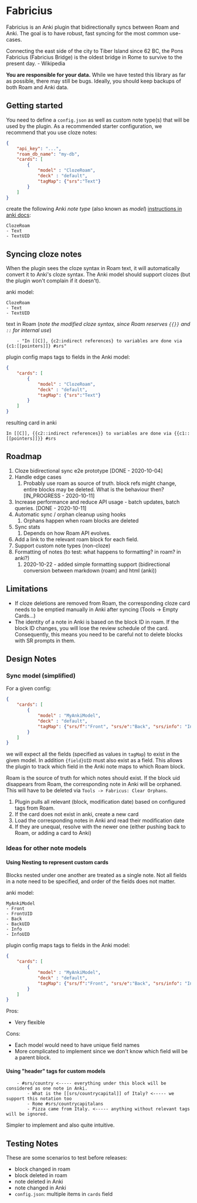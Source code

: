 # Fabricius

Fabricius is an Anki plugin that bidirectionally syncs between Roam and Anki. The goal is to have robust, fast syncing for the most common use-cases.

Connecting the east side of the city to Tiber Island since 62 BC, the Pons Fabricius (Fabricius Bridge) is the oldest bridge in Rome to survive to the present day. - Wikipedia

**You are responsible for your data.** While we have tested this library as far as possible, there may still be bugs. Ideally, you should keep backups of both Roam and Anki data.

## Getting started
You need to define a `config.json` as well as custom note type(s) that will be used by the plugin. As a recommended starter configuration, we recommend that you use cloze notes:

```json
{
    "api_key": "...",
    "roam_db_name": "my-db",
    "cards": [
        {
            "model" : "ClozeRoam",
            "deck" : "default",
            "tagMap": {"srs":"Text"}
        }
    ]
}
```

create the following Anki *note type* (also known as *model*) [instructions in anki docs](https://docs.ankiweb.net/#/getting-started?id=note-types):
```text
ClozeRoam
- Text
- TextUID
```

## Syncing cloze notes

When the plugin sees the cloze syntax in Roam text, it will automatically convert it to Anki's cloze syntax. The Anki model should support clozes (but the plugin won't complain if it doesn't).

anki model:
```text
ClozeRoam
- Text
- TextUID
```

text in Roam (*note the modified cloze syntax, since Roam reserves `{{}}` and `::` for internal use*)
```text
    - "In [[C]], {c2:indirect references} to variables are done via {c1:[[pointers]]} #srs"
```

plugin config maps tags to fields in the Anki model:
```json
{
    "cards": [
        {
            "model" : "ClozeRoam",
            "deck" : "default",
            "tagMap": {"srs":"Text"}
        }
    ]
}
```

resulting card in anki 
```
In [[C]], {{c2::indirect references}} to variables are done via {{c1::[[pointers]]}} #srs
```

## Roadmap
1. Cloze bidirectional sync e2e prototype [DONE - 2020-10-04]
2. Handle edge cases
   1. Probably use roam as source of truth. block refs might change, entire blocks may be deleted. What is the behaviour then? [IN_PROGRESS - 2020-10-11]
3. Increase performance and reduce API usage - batch updates, batch queries. [DONE - 2020-10-11]
4. Automatic sync / orphan cleanup using hooks
   1. Orphans happen when roam blocks are deleted
5. Sync stats
   1. Depends on how Roam API evolves. 
6. Add a link to the relevant roam block for each field.
7. Support custom note types (non-cloze)
8. Formatting of notes (to test: what happens to formatting? in roam? in anki?)
   1. 2020-10-22 - added simple formatting support (bidirectional conversion between markdown (roam) and html (anki))

## Limitations
- If cloze deletions are removed from Roam, the corresponding cloze card needs to be emptied manually in Anki after syncing (Tools -> Empty Cards...)
- The identity of a note in Anki is based on the block ID in roam. If the block ID changes, you will lose the review schedule of the card. Consequently, this means you need to be careful not to delete blocks with SR prompts in them.

## Design Notes

### Sync model (simplified)
For a given config:

```json
{
    "cards": [
        {
            "model" : "MyAnkiModel",
            "deck" : "default",
            "tagMap": {"srs/f":"Front", "srs/e":"Back", "srs/info": "Info"}
        }
    ]
}
```

we will expect all the fields (specified as values in `tagMap`) to exist in the given model. In addition `{field}UID` must also exist as a field. This allows the plugin to track which field in the Anki note maps to which Roam block.

Roam is the source of truth for which notes should exist. If the block uid disappears from Roam, the corresponding note in Anki will be orphaned. This will have to be deleted via `Tools -> Fabricus: Clear Orphans`.

1. Plugin pulls all relevant (block, modification date) based on configured tags from Roam.
2. If the card does not exist in anki, create a new card
3. Load the corresponding notes in Anki and read their modification date
4. If they are unequal, resolve with the newer one (either pushing back to Roam, or adding a card to Anki)

### Ideas for other note models

#### Using Nesting to represent custom cards
Blocks nested under one another are treated as a single note. Not all fields in a note need to be specified, and order of the fields does not matter.

anki model:
```text
MyAnkiModel
- Front
- FrontUID
- Back
- BackUID
- Info
- InfoUID
```

plugin config maps tags to fields in the Anki model:
```json
{
    "cards": [
        {
            "model" : "MyAnkiModel",
            "deck" : "default",
            "tagMap": {"srs/f":"Front", "srs/e":"Back", "srs/info": "Info"}
        }
    ]
}
```

Pros:
- Very flexible

Cons:
- Each model would need to have unique field names
- More complicated to implement since we don't know which field will be a parent block.

#### Using "header" tags for custom models
```text
    - #srs/country <----- everything under this block will be considered as one note in Anki.
        - What is the [[srs/countrycapital]] of Italy? <----- we support this notation too
        - Rome #srs/countrycapitalans
        - Pizza came from Italy. <----- anything without relevant tags will be ignored. 
```

Simpler to implement and also quite intuitive.

## Testing Notes

These are some scenarios to test before releases:

- block changed in roam
- block deleted in roam
- note deleted in Anki
- note changed in Anki
- `config.json`: multiple items in `cards` field